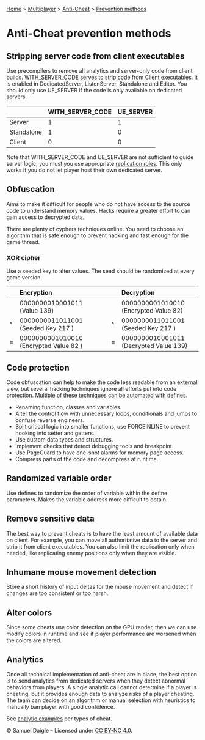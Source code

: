 [Home](../../README.md) > [Multiplayer](../README.md) > [Anti-Cheat](README.md) > [Prevention methods](Prevention%20methods.md)
# Anti-Cheat prevention methods

## Stripping server code from client executables
Use precompilers to remove all analytics and server-only code from client builds. WITH_SERVER_CODE serves to strip code from Client executables. It is enabled in DedicatedServer, ListenServer, Standalone and Editor. You should only use UE_SERVER if the code is only available on dedicated servers. 

|            | WITH_SERVER_CODE | UE_SERVER |
|:-----------|:-----------------|:----------|
| Server     | 1                | 1         |
| Standalone | 1                | 0         |
| Client     | 0                | 0         |


Note that WITH_SERVER_CODE and UE_SERVER are not sufficient to guide server logic, you must you use appropriate [replication roles](../README.md#server-authoritative). This only works if you do not let player host their own dedicated server.

## Obfuscation
Aims to make it difficult for people who do not have access to the source code to understand memory values. Hacks require a greater effort to can gain access to decrypted data.

There are plenty of cyphers techniques online. You need to choose an algorithm that is safe enough to prevent hacking and fast enough for the game thread.

### XOR cipher
Use a seeded key to alter values. The seed should be randomized at every game version.

|    | Encryption                             |    |    |    | Decryption                             |
|:---|:---------------------------------------|:---|:---|:---|:---------------------------------------|
|    | 0000000010001011 (Value 139)           |    |    |    | 0000000001010010 (Encrypted Value 82)  |
| ^  | 0000000011011001 (Seeded Key 217 )     |    |    | ^  | 0000000011011001 (Seeded Key 217 )     |
| =  | 0000000001010010 (Encrypted Value 82 ) |    |    | =  | 0000000010001011 (Decrypted Value 139) |

## Code protection
Code obfuscation can help to make the code less readable from an external view, but several hacking techniques ignore all efforts put into code protection. Multiple of these techniques can be automated with defines.
- Renaming function, classes and variables.
- Alter the control flow with unnecessary loops, conditionals and jumps to confuse reverse engineers.
- Split critical logic into smaller functions, use FORCEINLINE to prevent hooking into setter and getters.
- Use custom data types and structures.
- Implement checks that detect debugging tools and breakpoint.
- Use PageGuard to have one-shot alarms for memory page access.
- Compress parts of the code and decompress at runtime.

## Randomized variable order
Use defines to randomize the order of variable within the define parameters. Makes the variable address more difficult to obtain.

## Remove sensitive data
The best way to prevent cheats is to have the least amount of available data on client. For example, you can move all authoritative data to the server and strip it from client executables. You can also limit the replication only when needed, like replicating enemy positions only when they are visible.

## Inhumane mouse movement detection
Store a short history of input deltas for the mouse movement and detect if changes are too consistent or too harsh.

## Alter colors
Since some cheats use color detection on the GPU render, then we can use modify colors in runtime and see if player performance are worsened when the colors are altered.

## Analytics
Once all technical implementation of anti-cheat are in place, the best option is to send analytics from dedicated servers when they detect abnormal behaviors from players. A single analytic call cannot determine if a player is cheating, but it provides enough data to analyze risks of a player cheating. The team can decide on an algorithm or manual selection with heuristics to manually ban player with good confidence.

See [analytic examples](README.md#types-of-cheats) per types of cheat.

© Samuel Daigle – Licensed under [CC BY-NC 4.0](https://creativecommons.org/licenses/by-nc/4.0/). 